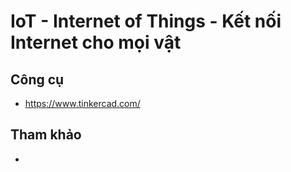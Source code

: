 
# IoT - Internet of Things - Kết nối Internet cho mọi vật

## Công cụ 
- https://www.tinkercad.com/ 

## Tham khảo
- 
